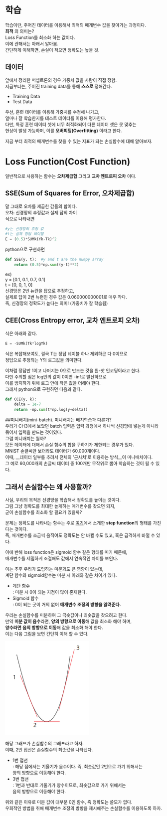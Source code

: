# 학습 
학습이란, 주어진 데이터를 이용해서 최적의 매개변수 값을 찾아가는 과정이다.  
__최적__ 의 의미는?   
Loss Function를 최소화 하는 값이다.  
이에 관해서는 아래서 알아봄.  
간단하게 이해하면, 손실이 적으면 정확도는 높을 것.  
## 데이터
앞에서 정리한 퍼셉트론의 경우 가중치 값을 사람이 직접 정함.   
지금부터는, 주어진 training data를 통해 __스스로__ 정해간다.   
- Training Data  
- Test Data   

우선, 훈련 데이터를 이용해 가중치를 수정해 나가고,  
얼마나 잘 학습한지를 테스트 데이터를 이용해 평가한다.   
다만, 특정 훈련 데이터 셋에 너무 최적화되어 다른 데이터 셋은 못 맞추는  
현상이 발생 가능하며, 이를 __오버피팅(Overfitting)__ 이라고 한다.   
    
지금 부터 최적의 매개변수를 찾을 수 있는 지표가 되는 손실함수에 대해 알아보자.   
# Loss Function(Cost Function)
일반적으로 사용하는 함수는 __오차제곱합__ 그리고 __교차 엔트로피 오차__ 이다.   
## SSE(Sum of Squares for Error, 오차제곱합)
말 그대로 오차를 제곱한 값들의 합이다.   
오차: 신경망의 추정값과 실제 답의 차이  
식으로 나타내면  
```python
#y는 신경망의 추정 값 
#t는 실제 정답 레이블
E = (0.5)*SUMk(Yk-Tk)^2
```
python으로 구현하면   
```python
def SSE(y, t):	#y and t are the numpy array
	return (0.5)*np.sum((y-t)**2)
```
ex)   
y = [0.1, 0.1, 0.7, 0.1]    
t = [0,   0,   1,   0]     
신경망은 2번 뉴런을 답으로 추정하고,   
실제로 답이 2번 뉴런인 경우 값은 0.060000000001로 매우 작다.    
즉, 신경망의 정확도가 높다는 의미! (가중치가 잘 학습됨) 
## CEE(Cross Entropy error, 교차 엔트로피 오차)
식은 아래와 같다.    
```python
E = -SUMk(Tk*logYk)
```
식은 복잡해보여도, 결국 T는 정답 레이블 하나 제외하곤 다 0이므로   
정답으로 추정되는 Y의 로그값을 의미한다.   
     
이처럼 정답만 1이고 나머지는 0으로 만드는 것을 원-핫 인코딩이라고 한다.   
다만 주의할 점은 log안의 값이 0이면 -inf로 발산하므로   
이를 방지하기 위해 로그 안에 작은 값을 더해야 한다.   
그래서 python으로 구현하면 다음과 같다.   
```python
def CCE(y, k):
	delta = 1e-7
	return -np.sum(t*np.log(y+delta))
```
##미니배치(mini-batch). 미니배치는 배치학습과 다른가?  
우리가 CH3에서 보았던 batch 입력은 입력 과정에서 하나씩 신경망에 넣는게 아니라   
묶어서 입력을 만드는 것이였다.  
그럼 미니배치는 뭘까?   
모든 데이터에 대해서 손실 함수의 합을 구하기가 제한되는 경우가 있다.   
MNIST 손글씨만 보더라도 데이터가 60,000개이다.   
이때, __데이터 일부를 추려서 전체의 '근사치'로 이용하는 방식__이 미니배치이다.  
그 예로 60,000개의 손글씨 데이터 중 100개만 무작위로 뽑아 학습하는 것이 될 수 있다.   

## 그래서 손실함수는 왜 사용할까?
사실, 우리의 목적은 신경망을 학습해서 정확도를 높이는 것이다.    
그럼 그냥 정확도를 최대한 높게하는 매개변수를 찾으면 되지,    
굳이 손실함수를 최소화 할 필요가 있을까?     
     
문제는 정확도를 나타내는 함수는 주로 [여기](https://github.com/lufovic77/DLfromScratch/blob/master/neuralNetwork/neuralNetwork.md#step-function)에서 소개한 **step function**의 형태를 가진다는 것이다.       
즉, 매개변수를 조금씩 움직여도 정확도는 안 바뀔 수도 있고, 혹은 급격하게 바뀔 수 있다.     
	     
이에 반해 loss function은 sigmoid 함수 같은 형태를 띠기 때문에,    
매개변수를 세밀하게 조절해도 값에서 연속적인 차이를 보인다.     
		       
이는 추후 우리가 도입하는 미분과도 큰 영향이 있는데,     
계단 함수와 sigmoid함수는 미분 시 아래와 같은 차이가 있다.   
- 계단 함수   
: 미분 시 0이 되는 지점이 많이 존재한다.   
- Sigmoid 함수   
: 0이 되는 곳이 거의 없어 **매개변수 조정의 방향을 알려준다.**   

우리는 손실함수를 미분하여 그 극솟값이나 최솟값을 찾으려고 한다.     
만약 **미분 값이 음수**라면, **양의 방향으로 이동**해 값을 최소화 해야 하며,     
**양수라면** **음의 방향으로 이동**해 값을 최소화 해야 한다.      
이는 다음 그림을 보면 간단히 이해 할 수 있다. 
			         
![손실함수의 미분](https://github.com/lufovic77/DLfromScratch/blob/master/nnLearning/differential.png)     

해당 그래프가 손실함수의 그래프라고 하자.   
이때, 2번 접선은 손실함수의 최솟값을 나타낸다.   
- 1번 접선  
: 해당 점에서는 기울기가 음수이다. 즉, 최솟값인 2번으로 가기 위해서는   
양의 방향으로 이동해야 한다.   
- 3번 접선  
: 1번과 반대로 기울기가 양수이므로, 최솟값으로 가기 위해서는    
음의 방향으로 이동해야 한다.    

위와 같은 이유로 미분 값이 대부분 0인 함수, 즉 정확도는 쓸모가 없다.   
우회적인 방법을 취해 매개변수 조정의 방향을 제시해주는 손실함수를 이용하도록 하자.   
